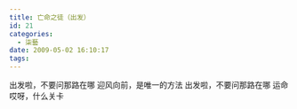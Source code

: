 ```yaml
---
title: 亡命之徒（出发）
id: 21
categories:
  - 柒藝
date: 2009-05-02 16:10:17
tags:
---
```


出发啦，不要问那路在哪 
迎风向前，是唯一的方法
出发啦，不要问那路在哪
运命哎呀，什么关卡